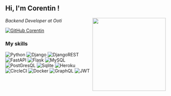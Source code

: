 <h2> Hi, I'm Corentin ! </h2>
<img align='right' src="https://media.giphy.com/media/LMt9638dO8dftAjtco/giphy.gif" width="230">
<p><em>Backend Developer at <href=https://ooti.co/en/>Ooti</href>
</em></p>


[![GitHub Corentin](https://img.shields.io/github/followers/cocorico84?label=follow&style=social)](https://github.com/Cocorico84)

### My skills

<p>
  <img alt="Python" src="https://img.shields.io/badge/Python-3776AB?style=for-the-badge&logo=python&logoColor=white" />
  <img alt="Django" src="https://img.shields.io/badge/django-%23092E20.svg?style=for-the-badge&logo=django&logoColor=white" />
  <img alt="DjangoREST" src="https://img.shields.io/badge/DJANGO-REST-ff1709?style=for-the-badge&logo=django&logoColor=white&color=ff1709&labelColor=gray" />
  <img alt="FastAPI" src="https://img.shields.io/badge/FastAPI-005571?style=for-the-badge&logo=fastapi" />
  <img alt="Flask" src="https://img.shields.io/badge/Flask-000000?style=for-the-badge&logo=flask&logoColor=white" />
  <img alt="MySQL" src="https://img.shields.io/badge/MySQL-00000F?style=for-the-badge&logo=mysql&logoColor=white" />
  <img alt="PostGresQL" src="https://img.shields.io/badge/PostgreSQL-316192?style=for-the-badge&logo=postgresql&logoColor=white" />
  <img alt="Sqlite" src="https://img.shields.io/badge/SQLite-07405E?style=for-the-badge&logo=sqlite&logoColor=white" />
  <img alt="Heroku" src="https://img.shields.io/badge/Heroku-430098?style=for-the-badge&logo=heroku&logoColor=white" />
  <img alt="CircleCI" src="https://img.shields.io/badge/circleci-343434?style=for-the-badge&logo=circleci&logoColor=white" />
  <img alt="Docker" src="https://img.shields.io/badge/docker-%230db7ed.svg?style=for-the-badge&logo=docker&logoColor=white" />
  <img alt="GraphQL" src="https://img.shields.io/badge/-GraphQL-E10098?style=for-the-badge&logo=graphql&logoColor=white" />
  <img alt="JWT" src="https://img.shields.io/badge/JWT-black?style=for-the-badge&logo=JSON%20web%20tokens" />
</p>
